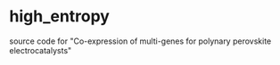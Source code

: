 # high_entropy
source code for "Co-expression of multi-genes for polynary perovskite electrocatalysts"
